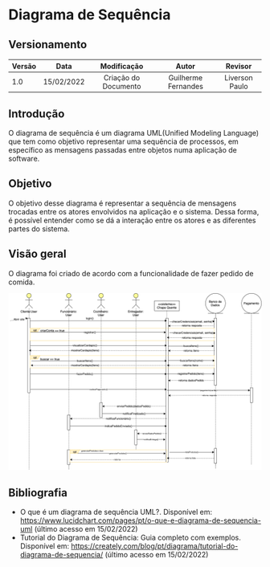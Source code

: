 # Diagrama de Sequência

## Versionamento
| Versão |    Data    |     Modificação      |   Autor   |     Revisor     |
| ------ | :--------: | :------------------: | :--------:| :-------------: |
| 1.0    | 15/02/2022 | Criação do Documento | Guilherme Fernandes | Liverson Paulo |

## Introdução

O diagrama de sequência é um diagrama UML(Unified Modeling Language) que tem como objetivo representar uma sequência de processos, em específico as mensagens passadas entre objetos numa aplicação de software. 

## Objetivo

O objetivo desse diagrama é representar a sequência de mensagens trocadas entre os atores envolvidos na aplicação e o sistema. Dessa forma, é possível entender como se dá a interação entre os atores e as diferentes partes do sistema. 

## Visão geral

O diagrama foi criado de acordo com a funcionalidade de fazer pedido de comida.

![Diagrama de Sequência](./../../assets/images/diagrama_sequencia.png)

## Bibliografia

- O que é um diagrama de sequência UML?. Disponível em: <https://www.lucidchart.com/pages/pt/o-que-e-diagrama-de-sequencia-uml> (último acesso em 15/02/2022)
- Tutorial do Diagrama de Sequência: Guia completo com exemplos. Disponível em: <https://creately.com/blog/pt/diagrama/tutorial-do-diagrama-de-sequencia/> (último acesso em 15/02/2022)